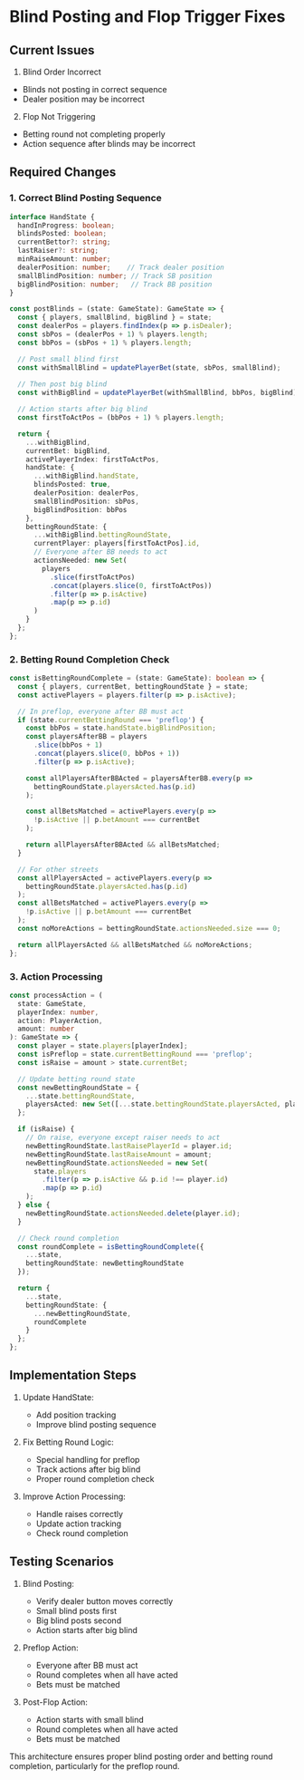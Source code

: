 # Blind Posting and Flop Trigger Fixes

## Current Issues

1. Blind Order Incorrect
- Blinds not posting in correct sequence
- Dealer position may be incorrect

2. Flop Not Triggering
- Betting round not completing properly
- Action sequence after blinds may be incorrect

## Required Changes

### 1. Correct Blind Posting Sequence

```typescript
interface HandState {
  handInProgress: boolean;
  blindsPosted: boolean;
  currentBettor?: string;
  lastRaiser?: string;
  minRaiseAmount: number;
  dealerPosition: number;    // Track dealer position
  smallBlindPosition: number; // Track SB position
  bigBlindPosition: number;   // Track BB position
}

const postBlinds = (state: GameState): GameState => {
  const { players, smallBlind, bigBlind } = state;
  const dealerPos = players.findIndex(p => p.isDealer);
  const sbPos = (dealerPos + 1) % players.length;
  const bbPos = (sbPos + 1) % players.length;

  // Post small blind first
  const withSmallBlind = updatePlayerBet(state, sbPos, smallBlind);
  
  // Then post big blind
  const withBigBlind = updatePlayerBet(withSmallBlind, bbPos, bigBlind);

  // Action starts after big blind
  const firstToActPos = (bbPos + 1) % players.length;

  return {
    ...withBigBlind,
    currentBet: bigBlind,
    activePlayerIndex: firstToActPos,
    handState: {
      ...withBigBlind.handState,
      blindsPosted: true,
      dealerPosition: dealerPos,
      smallBlindPosition: sbPos,
      bigBlindPosition: bbPos
    },
    bettingRoundState: {
      ...withBigBlind.bettingRoundState,
      currentPlayer: players[firstToActPos].id,
      // Everyone after BB needs to act
      actionsNeeded: new Set(
        players
          .slice(firstToActPos)
          .concat(players.slice(0, firstToActPos))
          .filter(p => p.isActive)
          .map(p => p.id)
      )
    }
  };
};
```

### 2. Betting Round Completion Check

```typescript
const isBettingRoundComplete = (state: GameState): boolean => {
  const { players, currentBet, bettingRoundState } = state;
  const activePlayers = players.filter(p => p.isActive);

  // In preflop, everyone after BB must act
  if (state.currentBettingRound === 'preflop') {
    const bbPos = state.handState.bigBlindPosition;
    const playersAfterBB = players
      .slice(bbPos + 1)
      .concat(players.slice(0, bbPos + 1))
      .filter(p => p.isActive);

    const allPlayersAfterBBActed = playersAfterBB.every(p => 
      bettingRoundState.playersActed.has(p.id)
    );

    const allBetsMatched = activePlayers.every(p => 
      !p.isActive || p.betAmount === currentBet
    );

    return allPlayersAfterBBActed && allBetsMatched;
  }

  // For other streets
  const allPlayersActed = activePlayers.every(p => 
    bettingRoundState.playersActed.has(p.id)
  );
  const allBetsMatched = activePlayers.every(p => 
    !p.isActive || p.betAmount === currentBet
  );
  const noMoreActions = bettingRoundState.actionsNeeded.size === 0;

  return allPlayersActed && allBetsMatched && noMoreActions;
};
```

### 3. Action Processing

```typescript
const processAction = (
  state: GameState,
  playerIndex: number,
  action: PlayerAction,
  amount: number
): GameState => {
  const player = state.players[playerIndex];
  const isPreflop = state.currentBettingRound === 'preflop';
  const isRaise = amount > state.currentBet;

  // Update betting round state
  const newBettingRoundState = {
    ...state.bettingRoundState,
    playersActed: new Set([...state.bettingRoundState.playersActed, player.id])
  };

  if (isRaise) {
    // On raise, everyone except raiser needs to act
    newBettingRoundState.lastRaisePlayerId = player.id;
    newBettingRoundState.lastRaiseAmount = amount;
    newBettingRoundState.actionsNeeded = new Set(
      state.players
        .filter(p => p.isActive && p.id !== player.id)
        .map(p => p.id)
    );
  } else {
    newBettingRoundState.actionsNeeded.delete(player.id);
  }

  // Check round completion
  const roundComplete = isBettingRoundComplete({
    ...state,
    bettingRoundState: newBettingRoundState
  });

  return {
    ...state,
    bettingRoundState: {
      ...newBettingRoundState,
      roundComplete
    }
  };
};
```

## Implementation Steps

1. Update HandState:
   - Add position tracking
   - Improve blind posting sequence

2. Fix Betting Round Logic:
   - Special handling for preflop
   - Track actions after big blind
   - Proper round completion check

3. Improve Action Processing:
   - Handle raises correctly
   - Update action tracking
   - Check round completion

## Testing Scenarios

1. Blind Posting:
   - Verify dealer button moves correctly
   - Small blind posts first
   - Big blind posts second
   - Action starts after big blind

2. Preflop Action:
   - Everyone after BB must act
   - Round completes when all have acted
   - Bets must be matched

3. Post-Flop Action:
   - Action starts with small blind
   - Round completes when all have acted
   - Bets must be matched

This architecture ensures proper blind posting order and betting round completion, particularly for the preflop round.